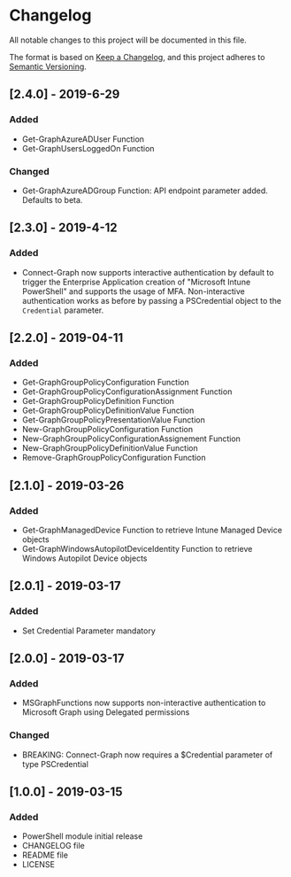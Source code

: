 # Changelog
All notable changes to this project will be documented in this file.

The format is based on [Keep a Changelog](https://keepachangelog.com/en/1.0.0/),
and this project adheres to [Semantic Versioning](https://semver.org/spec/v2.0.0.html).

## [2.4.0] - 2019-6-29
### Added
- Get-GraphAzureADUser Function
- Get-GraphUsersLoggedOn Function

### Changed
- Get-GraphAzureADGroup Function: API endpoint parameter added. Defaults to beta.

## [2.3.0] - 2019-4-12
### Added
- Connect-Graph now supports interactive authentication by default to trigger the Enterprise Application creation of "Microsoft Intune PowerShell" and supports the usage of MFA. Non-interactive authentication works as before by passing a PSCredential object to the `Credential` parameter.

## [2.2.0] - 2019-04-11
### Added
- Get-GraphGroupPolicyConfiguration Function
- Get-GraphGroupPolicyConfigurationAssignment Function
- Get-GraphGroupPolicyDefinition Function
- Get-GraphGroupPolicyDefinitionValue Function
- Get-GraphGroupPolicyPresentationValue Function
- New-GraphGroupPolicyConfiguration Function
- New-GraphGroupPolicyConfigurationAssignement Function
- New-GraphGroupPolicyDefinitionValue Function
- Remove-GraphGroupPolicyConfiguration Function

## [2.1.0] - 2019-03-26
### Added
- Get-GraphManagedDevice Function to retrieve Intune Managed Device objects
- Get-GraphWindowsAutopilotDeviceIdentity Function to retrieve Windows Autopilot Device objects

## [2.0.1] - 2019-03-17
### Added
- Set Credential Parameter mandatory

## [2.0.0] - 2019-03-17
### Added
- MSGraphFunctions now supports non-interactive authentication to Microsoft Graph using Delegated permissions

### Changed
- BREAKING: Connect-Graph now requires a $Credential parameter of type PSCredential

## [1.0.0] - 2019-03-15
### Added
- PowerShell module initial release
- CHANGELOG file
- README file
- LICENSE